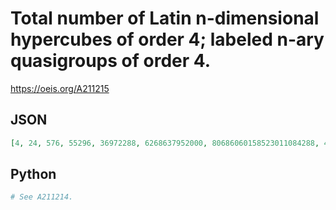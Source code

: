 # Total number of Latin n\-dimensional hypercubes of order 4; labeled n\-ary quasigroups of order 4\.
https://oeis.org/A211215
## JSON
```JSON
[4, 24, 576, 55296, 36972288, 6268637952000, 80686060158523011084288, 4465185218736554544676917926460256725000192, 4558271384916189349044295395852008182480786230841798008741684281906576963885826048]
```
## Python
```Python
# See A211214.
```
